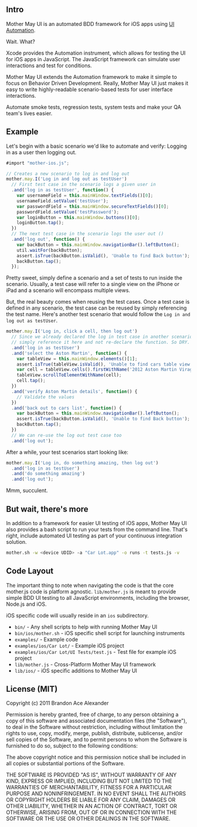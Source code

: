 ## Intro

Mother May UI is an automated BDD framework for iOS apps using [UI
Automation](http://developer.apple.com/library/ios/documentation/DeveloperTools/Conceptual/InstrumentsUserGuide/Built-InInstruments/Built-InInstruments.html#//apple_ref/doc/uid/TP40004652-CH6-SW75).

Wait. What?

Xcode provides the Automation instrument, which allows for testing the UI for
iOS apps in JavaScript. The JavaScript framework can simulate user interactions
and test for conditions.

Mother May UI extends the Automation framework to make it simple to focus on
Behavior Driven Development. Really, Mother May UI just makes it easy to write
highly-readable scenario-based tests for user interface interactions.

Automate smoke tests, regression tests, system tests and make your QA team's
lives easier.

## Example

Let's begin with a basic scenario we'd like to automate and verify: Logging in
as a user then logging out.

```javascript
#import "mother-ios.js";

// Creates a new scenario to log in and log out
mother.may.I('Log in and log out as testUser')
  // First test case in the scenario logs a given user in
  .and('log in as testUser', function() {
    var usernameField = this.mainWindow.textFields()[0];
    usernameField.setValue('testUser');
    var passwordField = this.mainWindow.secureTextFields()[0];
    passwordField.setValue('testPassword');
    var loginButton = this.mainWindow.buttons()[0];
    loginButton.tap();
  })
  // The next test case in the scenario logs the user out ()
  .and('log out', function() {
    var backButton = this.mainWindow.navigationBar().leftButton();
    util.waitFor(backButton);
    assert.isTrue(backButton.isValid(), 'Unable to find Back button');
    backButton.tap();
  });
```

Pretty sweet, simply define a scenario and a set of tests to run inside the
scenario. Usually, a test case will refer to a single view on the iPhone or iPad
and a scenario will encompass multiple views.

But, the real beauty comes when reusing the test cases. Once a test case is
defined in any scenario, the test case can be reused by simply referencing the
test name. Here's another test scenario that would follow the `Log in and log
out as testUser`.

```javascript
mother.may.I('Log in, click a cell, then log out')
  // Since we already declared the log in test case in another scenario, we can
  // simply reference it here and not re-declare the function. So DRY.
  .and('log in as testUser')
  .and('select the Aston Martin', function() {
    var tableView = this.mainWindow.elements()[1];
    assert.isTrue(tableView.isValid(), 'Unable to find cars table view');
    var cell = tableView.cells().firstWithName('2012 Aston Martin Virage');
    tableView.scrollToElementWithName(cell);
    cell.tap();
  })
  .and('verify Aston Martin details', function() {
    // Validate the values
  })
  .and('back out to cars list', function() {
    var backButton = this.mainWindow.navigationBar().leftButton();
    assert.isTrue(backButton.isValid(), 'Unable to find Back button');
    backButton.tap();
  })
  // We can re-use the log out test case too
  .and('log out');
```

After a while, your test scenarios start looking like:

```javascript
mother.may.I('Log in, do something amazing, then log out')
  .and('log in as testUser')
  .and('do something amazing')
  .and('log out');
```

Mmm, succulent.

## But wait, there's more

In addition to a framework for easier UI testing of iOS apps, Mother May UI also
provides a bash script to run your tests from the command line. That's right,
include automated UI testing as part of your continuous integration solution.

```bash
mother.sh -w <device UDID> -a "Car Lot.app" -o runs -t tests.js -v
```

## Code Layout

The important thing to note when navigating the code is that the core mother.js
code is platform agnostic. `lib/mother.js` is meant to provide simple BDD UI
testing to all JavaScript environments, including the browser, Node.js and iOS.

iOS specific code will usually reside in an `ios` subdirectory.

 * `bin/` - Any shell scripts to help with running Mother May UI
 * `bin/ios/mother.sh` - iOS specific shell script for launching instruments
 * `examples/` - Example code
 * `examples/ios/Car Lot/` - Example iOS project
 * `examples/ios/Car Lot/UI Tests/test.js` - Test file for example iOS project
 * `lib/mother.js` - Cross-Platform Mother May UI framework
 * `lib/ios/` - iOS specific additions to Mother May UI

## License (MIT)

Copyright (c) 2011 Brandon Ace Alexander

Permission is hereby granted, free of charge, to any person
obtaining a copy of this software and associated documentation
files (the "Software"), to deal in the Software without
restriction, including without limitation the rights to use,
copy, modify, merge, publish, distribute, sublicense, and/or sell
copies of the Software, and to permit persons to whom the
Software is furnished to do so, subject to the following
conditions:

The above copyright notice and this permission notice shall be
included in all copies or substantial portions of the Software.

THE SOFTWARE IS PROVIDED "AS IS", WITHOUT WARRANTY OF ANY KIND,
EXPRESS OR IMPLIED, INCLUDING BUT NOT LIMITED TO THE WARRANTIES
OF MERCHANTABILITY, FITNESS FOR A PARTICULAR PURPOSE AND
NONINFRINGEMENT. IN NO EVENT SHALL THE AUTHORS OR COPYRIGHT
HOLDERS BE LIABLE FOR ANY CLAIM, DAMAGES OR OTHER LIABILITY,
WHETHER IN AN ACTION OF CONTRACT, TORT OR OTHERWISE, ARISING
FROM, OUT OF OR IN CONNECTION WITH THE SOFTWARE OR THE USE OR
OTHER DEALINGS IN THE SOFTWARE.

